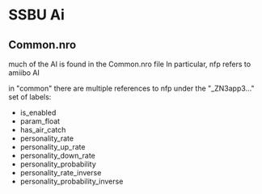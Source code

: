 # SSBU Ai

## Common.nro

much of the AI is found in the Common.nro file
In particular, nfp refers to amiibo AI

in "common" there are multiple references to nfp under the "_ZN3app3..." set of labels:

- is_enabled
- param_float
- has_air_catch
- personality_rate
- personality_up_rate
- personality_down_rate
- personality_probability
- personality_rate_inverse
- personality_probability_inverse

